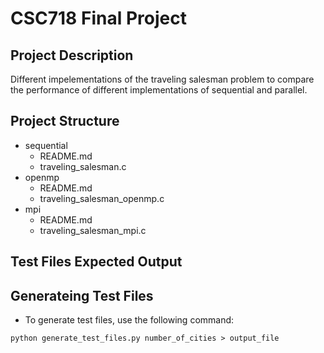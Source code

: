 # CSC718 Final Project

## Project Description

Different impelementations of the traveling salesman problem to compare the performance of different implementations of sequential and parallel.

## Project Structure
- sequential
  - README.md
  - traveling_salesman.c
- openmp 
  - README.md
  - traveling_salesman_openmp.c
- mpi   
  - README.md
  - traveling_salesman_mpi.c

## Test Files Expected Output


## Generateing Test Files
- To generate test files, use the following command:
```
python generate_test_files.py number_of_cities > output_file
```

